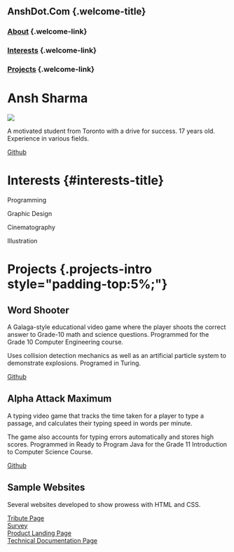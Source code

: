 AnshDot.Com {.welcome-title}
-----------

### [About](#welcome-section) {.welcome-link}

### [Interests](#interests) {.welcome-link}

### [Projects](#projects) {.welcome-link}

Ansh Sharma
===========

![](https://lh3.googleusercontent.com/sXEeo28BqXOmPsb9EfGPXX1fnjGl8FAs6spTNrj-wGdDfpoWUAf7PlU3kcFDsTsWs7rRyKssTKSu6I1_hk5sG2-xoPXmGT1ne82h3ggaDwxO9K2lIu8VkIwQdyV0LEobXwuDLD96LA=w2400)

A motivated student from Toronto with a drive for success. 17 years old.
Experience in various fields.

[Github](https://github.com/pivot5)

Interests {#interests-title}
=========

Programming

Graphic Design

Cinematography

Illustration

Projects {.projects-intro style="padding-top:5%;"}
========

Word Shooter
------------

A Galaga-style educational video game where the player shoots the
correct answer to Grade-10 math and science questions. Programmed for
the Grade 10 Computer Engineering course.

Uses collision detection mechanics as well as an artificial particle
system to demonstrate explosions. Programed in Turing.

[Github](https://github.com/pivot5/Word-Shooter)

Alpha Attack Maximum
--------------------

A typing video game that tracks the time taken for a player to type a
passage, and calculates their typing speed in words per minute.

The game also accounts for typing errors automatically and stores high
scores. Programmed in Ready to Program Java for the Grade 11
Introduction to Computer Science Course.

[Github](https://github.com/pivot5/alpha-attack-maximum)

Sample Websites
---------------

Several websites developed to show prowess with HTML and CSS.

[Tribute Page](tributepage.html) \
 [Survey](survey.html) \
 [Product Landing Page](productlanding.html) \
 [Technical Documentation Page](techdocumentation.html)
